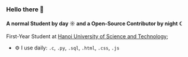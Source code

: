 ### Hello there 👋

#### A normal Student by day ☼ and a Open-Source Contributor by night ☾

First-Year Student at [Hanoi University of Science and Technology](https://hust.edu.vn);<br>

- ⚙️ I use daily: `.c`, `.py`, `.sql`, `.html`, `.css`, `.js`
<!---
- 👋 Hi, I’m @anddawngj
- 👀 I’m interested in ...
- 🌱 I’m currently learning ...
- 💞️ I’m looking to collaborate on ...
- 📫 How to reach me ...
- 😄 Pronouns: ...
- ⚡ Fun fact: ...
--->

<!---
anddawngj/anddawngj is a ✨ special ✨ repository because its `README.md` (this file) appears on your GitHub profile.
You can click the Preview link to take a look at your changes.
--->
